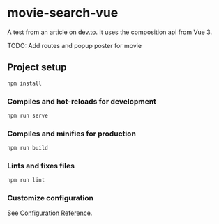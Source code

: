 # movie-search-vue

A test from an article on [dev.to](https://dev.to/blacksonic/build-a-movie-search-app-using-the-vue-composition-api-5218).
It uses the composition api from Vue 3.

TODO: Add routes and popup poster for movie

## Project setup

```bash
npm install
```

### Compiles and hot-reloads for development

```bash
npm run serve
```

### Compiles and minifies for production

```bash
npm run build
```

### Lints and fixes files

```bash
npm run lint
```

### Customize configuration

See [Configuration Reference](https://cli.vuejs.org/config/).
